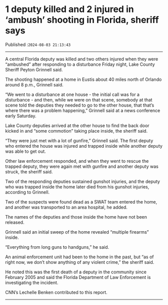 # 1 deputy killed and 2 injured in ‘ambush’ shooting in Florida, sheriff says

Published :`2024-08-03 21:13:43`

---

A central Florida deputy was killed and two others injured when they were “ambushed” after responding to a disturbance Friday night, Lake County Sheriff Peyton Grinnell said.

The shooting happened at a home in Eustis about 40 miles north of Orlando around 8 p.m., Grinnell said.

“We went to a disturbance at one house - the initial call was for a disturbance - and then, while we were on that scene, somebody at that scene told the deputies they needed to go to the other house, that that’s where there was a problem happening,” Grinnell said at a news conference early Saturday.

Lake County deputies arrived at the other house to find the back door kicked in and “some commotion” taking place inside, the sheriff said.

“They were just met with a lot of gunfire,” Grinnell said. The first deputy who entered the house was injured and trapped inside while another deputy was able to get out.

Other law enforcement responded, and when they went to rescue the trapped deputy, they were again met with gunfire and another deputy was struck, the sheriff said.

Two of the responding deputies sustained gunshot injuries, and the deputy who was trapped inside the home later died from his gunshot injuries, according to Grinnell.

Two of the suspects were found dead as a SWAT team entered the home, and another was transported to an area hospital, he added.

The names of the deputies and those inside the home have not been released.

Grinnell said an initial sweep of the home revealed “multiple firearms” inside.

“Everything from long guns to handguns,” he said.

An animal enforcement unit had been to the home in the past, but “as of right now, we don’t show anything of any violent crime,” the sheriff said.

He noted this was the first death of a deputy in the community since February 2005 and said the Florida Department of Law Enforcement is investigating the incident.

CNN’s Lechelle Benken contributed to this report.

---

